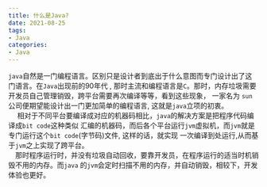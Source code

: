 ```yaml
---
title: 什么是Java?
date: 2021-08-25
tags:
- Java
categories:
- Java
---
```

`java`自然是一门编程语言。区别只是设计者到底出于什么意图而专门设计出了这门语言。在`Java`出现前的90年代 ,
那时主流和编程语言是`C`。那时，内存垃圾需要开发员自己管理销毁，跨平台需要再次编译等等，看到这些现象， 一家名为
`sun`公司便期望能设计出一门更加简单的编程语言, 这就是`java`立项的初衷。  
&emsp; 相对于不同平台要编译成对应的机器码相比，`java`的解决方案是把程序代码编译成`bit code`这种类似
汇编的机器码，而后各个平台运行`jvm`虚拟机，而`jvm`就是专门运行这个`bit code`(字节码)文件, 这样的话，就实现
一次编译到处运行,从而基于`jvm`之上实现了跨平台。  
&emsp;那时程序运行时，并没有垃圾自动回收，要靠开发员，在程序运行的适当时机销毁不用的内存。而`java`
的`jvm`会定时扫描不用的内存，并自动销毁，相较下，开发体验也更好。
<!-- more -->
